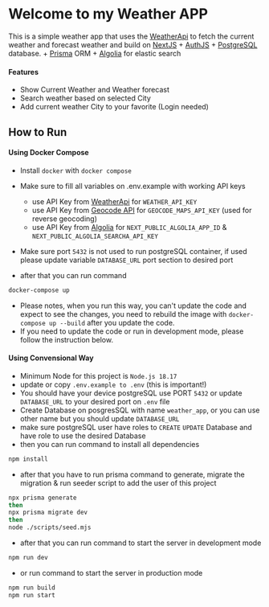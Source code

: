 # Welcome to my Weather APP

This is a simple weather app that uses the [WeatherApi](https://www.weatherapi.com/) to fetch the current weather and forecast weather and build on [NextJS](https://nextjs.org/) + [AuthJS](https://authjs.dev/) + [PostgreSQL](https://www.postgresql.org/) database. + [Prisma](https://www.prisma.io/) ORM + [Algolia](https://www.algolia.com/) for elastic search

#### Features

- Show Current Weather and Weather forecast
- Search weather based on selected City
- Add current weather City to your favorite (Login needed)

## How to Run

#### Using Docker Compose

- Install `docker` with `docker compose`
- Make sure to fill all variables on .env.example with working API keys

  - use API Key from [WeatherApi](https://www.weatherapi.com/) for `WEATHER_API_KEY`
  - use API Key from [Geocode API](https://geocode.maps.co/) for `GEOCODE_MAPS_API_KEY` (used for reverse geocoding)
  - use API Key from [Algolia](https://www.algolia.com/) for `NEXT_PUBLIC_ALGOLIA_APP_ID` & `NEXT_PUBLIC_ALGOLIA_SEARCHA_API_KEY`

- Make sure port `5432` is not used to run postgreSQL container, if used please update variable `DATABASE_URL` port section to desired port
- after that you can run command

```bash
docker-compose up
```

- Please notes, when you run this way, you can't update the code and expect to see the changes, you need to rebuild the image with `docker-compose up --build` after you update the code.
- If you need to update the code or run in development mode, please follow the instruction below.

#### Using Convensional Way

- Minimum Node for this project is `Node.js 18.17`
- update or copy `.env.example to .env` (this is important!)
- You should have your device postgreSQL use PORT `5432` or update `DATABASE_URL` to your desired port on `.env` file
- Create Database on posgresSQL with name `weather_app`, or you can use other name but you should update `DATABASE_URL`
- make sure postgreSQL user have roles to `CREATE` `UPDATE` Database and have role to use the desired Database
- then you can run command to install all dependencies

```bash
npm install
```

- after that you have to run prisma command to generate, migrate the migration & run seeder script to add the user of this project

```bash
npx prisma generate
then
npx prisma migrate dev
then
node ./scripts/seed.mjs
```

- after that you can run command to start the server in development mode

```bash
npm run dev
```

- or run command to start the server in production mode

```bash
npm run build
npm run start
```

<!-- ## Learn More

To learn more about Next.js, take a look at the following resources:

- [Next.js Documentation](https://nextjs.org/docs) - learn about Next.js features and API.
- [Learn Next.js](https://nextjs.org/learn) - an interactive Next.js tutorial.

You can check out [the Next.js GitHub repository](https://github.com/vercel/next.js) - your feedback and contributions are welcome!

## Deploy on Vercel

The easiest way to deploy your Next.js app is to use the [Vercel Platform](https://vercel.com/new?utm_medium=default-template&filter=next.js&utm_source=create-next-app&utm_campaign=create-next-app-readme) from the creators of Next.js.

Check out our [Next.js deployment documentation](https://nextjs.org/docs/app/building-your-application/deploying) for more details. -->
